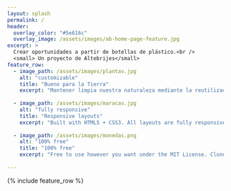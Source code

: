 ```yaml
---
layout: splash
permalink: /
header:
  overlay_color: "#5e616c"
  overlay_image: /assets/images/ab-home-page-feature.jpg
excerpt: >
  Crear oportunidades a partir de botellas de plástico.<br />
  <small> Un proyecto de Altebrijes</small>
feature_row:
  - image_path: /assets/images/plantas.jpg
    alt: "customizable"
    title: "Bueno para la Tierra"
    excerpt: "Mantener limpia nuestra naturaleza mediante la reutilización de botellas de plástico"
   
  - image_path: /assets/images/maracas.jpg
    alt: "fully responsive"
    title: "Responsive layouts"
    excerpt: "Built with HTML5 + CSS3. All layouts are fully responsive with helpers to augment your content."
    
  - image_path: /assets/images/monedas.png
    alt: "100% free"
    title: "100% free"
    excerpt: "Free to use however you want under the MIT License. Clone it, fork it, customize it... whatever!"
        
---
```


{% include feature_row %}